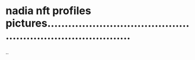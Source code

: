 # nadia nft profiles pictures.............................................................................
..
